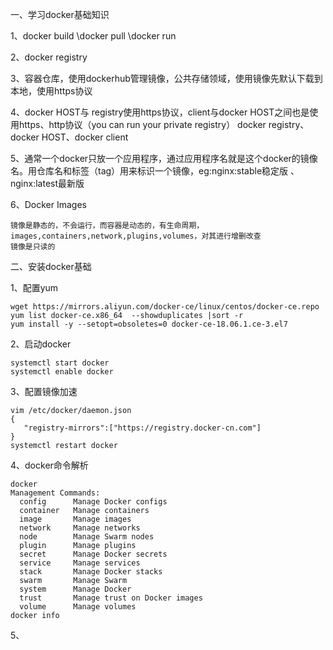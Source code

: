 一、学习docker基础知识

1、docker build \docker pull \docker run  

2、docker registry

3、容器仓库，使用dockerhub管理镜像，公共存储领域，使用镜像先默认下载到本地，使用https协议

4、docker HOST与 registry使用https协议，client与docker HOST之间也是使用https、http协议（you can run your private registry）
  docker registry、docker HOST、docker client

5、通常一个docker只放一个应用程序，通过应用程序名就是这个docker的镜像名。用仓库名和标签（tag）用来标识一个镜像，eg:nginx:stable稳定版
、nginx:latest最新版

6、Docker Images

    镜像是静态的，不会运行，而容器是动态的，有生命周期，
    images,containers,network,plugins,volumes，对其进行增删改查
    镜像是只读的
    
二、安装docker基础

1、配置yum
   
    wget https://mirrors.aliyun.com/docker-ce/linux/centos/docker-ce.repo
    yum list docker-ce.x86_64  --showduplicates |sort -r
    yum install -y --setopt=obsoletes=0 docker-ce-18.06.1.ce-3.el7
    
2、启动docker
  
    systemctl start docker
    systemctl enable docker
    
3、配置镜像加速
  
    vim /etc/docker/daemon.json 
    {
       "registry-mirrors":["https://registry.docker-cn.com"]
    }
    systemctl restart docker
    
4、docker命令解析
  
    docker
    Management Commands:
      config      Manage Docker configs
      container   Manage containers
      image       Manage images
      network     Manage networks
      node        Manage Swarm nodes
      plugin      Manage plugins
      secret      Manage Docker secrets
      service     Manage services
      stack       Manage Docker stacks
      swarm       Manage Swarm
      system      Manage Docker
      trust       Manage trust on Docker images
      volume      Manage volumes
    docker info
    
5、
